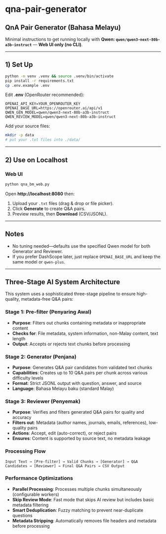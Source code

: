 # qna-pair-generator

## QnA Pair Generator (Bahasa Melayu)

Minimal instructions to get running locally with **Qwen: `qwen/qwen3-next-80b-a3b-instruct`** — **Web UI only (no CLI)**.

---

## 1) Set Up
```bash
python -m venv .venv && source .venv/bin/activate
pip install -r requirements.txt
cp .env.example .env
```
Edit **.env** (OpenRouter recommended):
```dotenv
OPENAI_API_KEY=YOUR_OPENROUTER_KEY
OPENAI_BASE_URL=https://openrouter.ai/api/v1
QWEN_GEN_MODEL=qwen/qwen3-next-80b-a3b-instruct
QWEN_REVIEW_MODEL=qwen/qwen3-next-80b-a3b-instruct
```
Add your source files:
```bash
mkdir -p data
# put your .txt files into ./data/
```

---

## 2) Use on Localhost
### Web UI
```bash
python qna_bm_web.py
```
Open **http://localhost:8080** then:
1. Upload your `.txt` files (drag & drop or file picker).
2. Click **Generate** to create Q&A pairs.
3. Preview results, then **Download** (CSV/JSONL).

---

## Notes
- No tuning needed—defaults use the specified Qwen model for both Generator and Reviewer.
- If you prefer DashScope later, just replace `OPENAI_BASE_URL` and keep the same model or `qwen-plus`.

---

## Three-Stage AI System Architecture

This system uses a sophisticated three-stage pipeline to ensure high-quality, metadata-free Q&A pairs:

### Stage 1: Pre-filter (Penyaring Awal)
- **Purpose**: Filters out chunks containing metadata or inappropriate content
- **Checks for**: File metadata, system information, non-Malay content, text length
- **Output**: Accepts or rejects text chunks before processing

### Stage 2: Generator (Penjana)
- **Purpose**: Generates Q&A pair candidates from validated text chunks
- **Capabilities**: Creates up to 10 Q&A pairs per chunk across various difficulty levels
- **Format**: Strict JSONL output with question, answer, and source
- **Language**: Bahasa Melayu baku (standard Malay)

### Stage 3: Reviewer (Penyemak)
- **Purpose**: Verifies and filters generated Q&A pairs for quality and accuracy
- **Filters out**: Metadata (author names, journals, emails, references), low-quality pairs
- **Actions**: Accept, edit (auto-correct), or reject pairs
- **Ensures**: Content is supported by source text, no metadata leakage

### Processing Flow
```
Input Text → [Pre-filter] → Valid Chunks → [Generator] → Q&A Candidates → [Reviewer] → Final Q&A Pairs → CSV Output
```

### Performance Optimizations
- **Parallel Processing**: Processes multiple chunks simultaneously (configurable workers)
- **Skip Review Mode**: Fast mode that skips AI review but includes basic metadata filtering
- **Smart Deduplication**: Fuzzy matching to prevent near-duplicate questions
- **Metadata Stripping**: Automatically removes file headers and metadata before processing 
